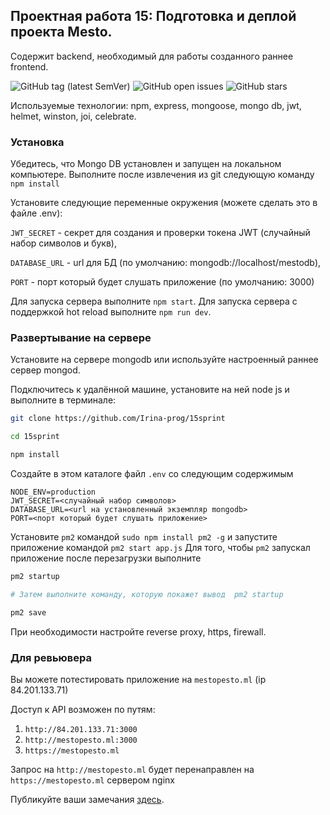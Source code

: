 ## Проектная работа 15: Подготовка и деплой проекта Mesto.

Содержит backend, необходимый для работы созданного раннее frontend.

![GitHub tag (latest SemVer)](https://img.shields.io/github/v/tag/Irina-prog/15sprint)
![GitHub open issues](https://img.shields.io/github/issues-raw/Irina-prog/15sprint)
![GitHub stars](https://img.shields.io/github/stars/Irina-prog/15sprint?style=social)



Используемые технологии: npm, express, mongoose, mongo db, jwt, helmet, winston, joi, celebrate.


### Установка

Убедитесь, что Mongo DB установлен и запущен на локальном компьютере.
Выполните после извлечения из git следующую команду `npm install`

Установите следующие переменные окружения (можете сделать это в файле .env):

`JWT_SECRET` - секрет для создания и проверки токена JWT (случайный набор символов и букв),

`DATABASE_URL` - url для БД (по умолчанию: mongodb://localhost/mestodb),

`PORT` - порт который будет слушать приложение (по умолчанию: 3000) 

Для запуска сервера  выполните `npm start`.
Для запуска сервера с поддержкой hot reload выполните `npm run dev`.

### Развертывание на сервере

Установите на сервере mongodb или используйте настроенный раннее сервер mongod. 

Подключитесь к удалённой машине, установите на ней node js и выполните в терминале:

```sh
git clone https://github.com/Irina-prog/15sprint

cd 15sprint

npm install
```

Создайте в этом каталоге файл `.env` со следующим содержимым

```
NODE_ENV=production
JWT_SECRET=<случайный набор символов>
DATABASE_URL=<url на установленный экземпляр mongodb>
PORT=<порт который будет слушать приложение>
```

Установите `pm2` командой `sudo npm install pm2 -g` и запустите приложение командой `pm2 start app.js`
Для того, чтобы `pm2` запускал приложение после перезагрузки выполните
```sh
pm2 startup

# Затем выполните команду, которую покажет вывод  pm2 startup

pm2 save
```

При необходимости настройте reverse proxy, https, firewall.


### Для ревьювера

Вы можете потестировать приложение на `mestopesto.ml` (ip 84.201.133.71)

Доступ к API возможен по путям:

1. `http://84.201.133.71:3000`
1. `http://mestopesto.ml:3000`
1. `https://mestopesto.ml`

Запрос на `http://mestopesto.ml` будет перенаправлен на `https://mestopesto.ml` сервером nginx

Публикуйте ваши замечания [здесь](https://github.com/Irina-prog/15sprint/issues).




